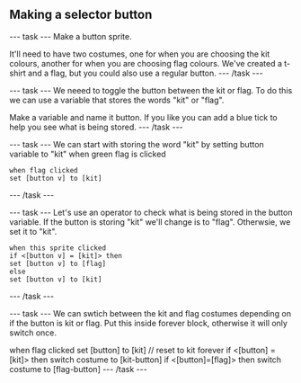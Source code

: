 ## Making a selector button

--- task ---
Make a button sprite. 

It'll need to have two costumes, one for when you are choosing the kit colours, another for when you are choosing flag colours. We've created a t-shirt and a flag, but you could also use a regular button. 
--- /task ---


--- task ---
We neeed to toggle the button between the kit or flag. To do this we can use a variable that stores the words "kit" or "flag". 

Make a variable and name it button. If you like you can add a blue tick to help you see what is being stored. 
--- /task ---


--- task ---
We can start with storing the word "kit" by setting button variable to "kit" when green flag is clicked 

```blocks3
when flag clicked
set [button v] to [kit]
``` 
--- /task ---


--- task ---
Let's use an operator to check what is being stored in the button variable. If the button is storing "kit" we'll change is to "flag". Otherwsie, we set it to "kit".

```blocks3
when this sprite clicked
if <[button v] = [kit]> then
set [button v] to [flag]
else
set [button v] to [kit]
``` 
--- /task ---


--- task ---
We can swtich between the kit and flag costumes depending on if the button is kit or flag. Put this inside forever block, otherwise it will only switch once. 

when flag clicked
set [button] to [kit] // reset to kit
forever
if <[button] = [kit]> then
switch costume to [kit-button]
if <[button]=[flag]> then
switch costume to [flag-button]
--- /task ---
